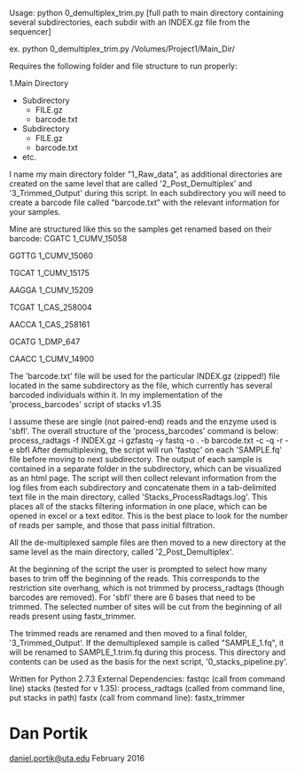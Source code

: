 Usage: python 0_demultiplex_trim.py [full path to main directory containing several subdirectories, each subdir with an INDEX.gz file from the sequencer]

ex. python 0_demultiplex_trim.py /Volumes/Project1/Main_Dir/

Requires the following folder and file structure to run properly:

1.Main Directory 
  * Subdirectory
    * FILE.gz
    * barcode.txt
  * Subdirectory
    * FILE.gz
    * barcode.txt
  * etc.

I name my main directory folder "1_Raw_data", as additional directories are created on the
same level that are called '2_Post_Demultiplex' and '3_Trimmed_Output' during this script.
In each subdirectory you will need to create a barcode file called "barcode.txt" with the relevant 
information for your samples.

Mine are structured like this so the samples get renamed based on their barcode:
CGATC	1_CUMV_15058

GGTTG	1_CUMV_15060

TGCAT	1_CUMV_15175

AAGGA	1_CUMV_15209

TCGAT	1_CAS_258004

AACCA	1_CAS_258161

GCATG	1_DMP_647

CAACC	1_CUMV_14900

The 'barcode.txt' file will be used for the particular INDEX.gz (zipped!) file located in the same subdirectory as the file,
which currently has several barcoded individuals within it. In my implementation of the 'process_barcodes' script of stacks v1.35

I assume these are single (not paired-end) reads and the enzyme used is 'sbfI'. The overall structure of the 'process_barcodes'
command is below:
         process_radtags -f INDEX.gz -i gzfastq -y fastq -o . -b barcode.txt -c -q -r -e sbfI
After demultiplexing, the script will run 'fastqc' on each 'SAMPLE.fq' file before moving to next subdirectory. The output of 
each sample is contained in a separate folder in the subdirectory, which can be visualized as an html page.
The script will then collect relevant information from the log files from each subdirectory and concatenate them 
in a tab-delimited text file in the main directory, called 'Stacks_ProcessRadtags.log'. This places all of
the stacks filtering information in one place, which can be opened in excel or a text editor. This is 
the best place to look for the number of reads per sample, and those that pass initial filtration. 

All the de-multiplexed sample files are then moved to a new directory at the same level as the main directory,
called '2_Post_Demultiplex'.

At the beginning of the script the user is prompted to select how many bases to trim off the beginning of the reads. This
corresponds to the restriction site overhang, which is not trimmed by process_radtags (though barcodes are removed). For 'sbfI'
there are 6 bases that need to be trimmed. The selected number of sites will be cut from the beginning of all reads present
using fastx_trimmer.

The trimmed reads are renamed and then moved to a final folder, '3_Trimmed_Output'.  If the demultiplexed sample is called
"SAMPLE_1.fq", it will be renamed to SAMPLE_1.trim.fq during this process.  This directory and contents can be used as the basis for
the next script, '0_stacks_pipeline.py'.

Written for Python 2.7.3
External Dependencies:
fastqc (call from command line)
stacks (tested for v 1.35):
    process_radtags (called from command line, put stacks in path)
fastx (call from command line):
    fastx_trimmer


# Dan Portik
daniel.portik@uta.edu
February 2016
